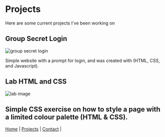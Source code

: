 # Projects


Here are some current projects I've been working on

## Group Secret Login
![group secret login](https://github.com/user-attachments/assets/b74ce78e-b66d-4771-b501-ffac2495d685)


Simple website with a prompt for login, and was created with (HTML, CSS, and Javascript).

## Lab HTML and CSS
![lab image](https://github.com/user-attachments/assets/32573486-9227-49bf-8f7a-64fbbe5f7ba2)



Simple CSS exercise on how to style a page with a limited colour palette (HTML & CSS).
----
[Home](/markdown-portfolio/) |
[Projects](projects.markdown) |
[Contact](contact.markdown) |
